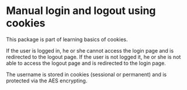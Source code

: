 # Manual login and logout using cookies
This package is part of learning basics
of cookies.

If the user is logged in, he or she cannot
access the login page and is redirected to
the logout page. If the user is not logged it,
he or she is not able to access the logout page
and is redirected to the login page.

The username is stored in cookies (sessional or
permanent) and is protected via the AES encrypting.  